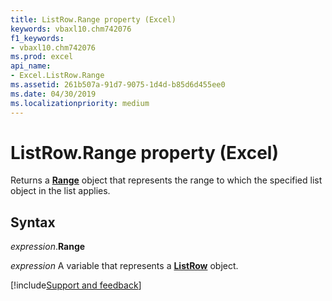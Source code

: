 ```yaml
---
title: ListRow.Range property (Excel)
keywords: vbaxl10.chm742076
f1_keywords:
- vbaxl10.chm742076
ms.prod: excel
api_name:
- Excel.ListRow.Range
ms.assetid: 261b507a-91d7-9075-1d4d-b85d6d455ee0
ms.date: 04/30/2019
ms.localizationpriority: medium
---
```



# ListRow.Range property (Excel)

Returns a **[Range](Excel.Range(object).md)** object that represents the range to which the specified list object in the list applies.


## Syntax

_expression_.**Range**

_expression_ A variable that represents a **[ListRow](Excel.ListRow.md)** object.




[!include[Support and feedback](~/includes/feedback-boilerplate.md)]